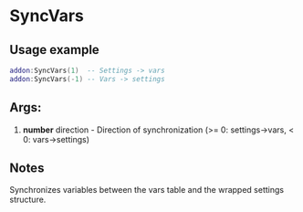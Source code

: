 # SyncVars

## Usage example
```lua
addon:SyncVars(1)  -- Settings -> vars
addon:SyncVars(-1) -- Vars -> settings
```

## Args:
1. **number** direction - Direction of synchronization (>= 0: settings->vars, < 0: vars->settings)

## Notes
Synchronizes variables between the vars table and the wrapped settings structure.
